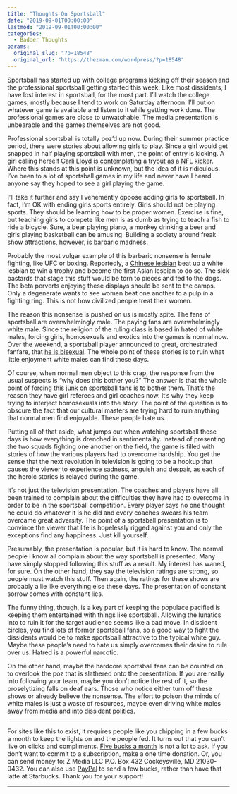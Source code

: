 ```yaml
---
title: "Thoughts On Sportsball"
date: "2019-09-01T00:00:00"
lastmod: "2019-09-01T00:00:00"
categories:
  - Badder Thoughts
params:
  original_slug: "?p=18548"
  original_url: "https://thezman.com/wordpress/?p=18548"
---
```


Sportsball has started up with college programs kicking off their season
and the professional sportsball getting started this week. Like most
dissidents, I have lost interest in sportsball, for the most part. I’ll
watch the college games, mostly because I tend to work on Saturday
afternoon. I’ll put on whatever game is available and listen to it while
getting work done. The professional games are close to unwatchable. The
media presentation is unbearable and the games themselves are not good.

Professional sportsball is totally poz’d up now. During their summer
practice period, there were stories about allowing girls to play. Since
a girl would get snapped in half playing sportsball with men, the point
of entry is kicking. A girl calling herself [Carli Lloyd is
contemplating a tryout as a NFL
kicker](https://www.espn.com/nfl/story/_/id/27466507/lloyd-believes-women-kickers-nfl).
Where this stands at this point is unknown, but the idea of it is
ridiculous. I’ve been to a lot of sportsball games in my life and never
have I heard anyone say they hoped to see a girl playing the game.

I’ll take it further and say I vehemently oppose adding girls to
sportsball. In fact, I’m OK with ending girls sports entirely. Girls
should not be playing sports. They should be learning how to be proper
women. Exercise is fine, but teaching girls to compete like men is as
dumb as trying to teach a fish to ride a bicycle. Sure, a bear playing
piano, a monkey drinking a beer and girls playing basketball can be
amusing. Building a society around freak show attractions, however, is
barbaric madness.

Probably the most vulgar example of this barbaric nonsense is female
fighting, like UFC or boxing. Reportedly, a [Chinese
lesbian](https://www.espn.com/mma/story/_/id/27505492/zhang-stops-andrade-42-seconds-ufc-belt)
beat up a white lesbian to win a trophy and become the first Asian
lesbian to do so. The sick bastards that stage this stuff would be torn
to pieces and fed to the dogs. The beta perverts enjoying these displays
should be sent to the camps. Only a degenerate wants to see women beat
one another to a pulp in a fighting ring. This is not how civilized
people treat their women.

The reason this nonsense is pushed on us is mostly spite. The fans of
sportsball are overwhelmingly male. The paying fans are overwhelmingly
white male. Since the religion of the ruling class is based in hated of
white males, forcing girls, homosexuals and exotics into the games is
normal now. Over the weekend, a sportsball player announced to great,
orchestrated fanfare, that [he is
bisexual](https://www.cbsnews.com/news/ryan-russell-nfl-free-agent-comes-out-as-bisexual-in-espn-essay-shares-photo-of-boyfriend-corey-obrien-instagram/).
The whole point of these stories is to ruin what little enjoyment white
males can find these days.

Of course, when normal men object to this crap, the response from the
usual suspects is “why does this bother you?” The answer is that the
whole point of forcing this junk on sportsball fans is to bother them.
That’s the reason they have girl referees and girl coaches now. It’s why
they keep trying to interject homosexuals into the story. The point of
the question is to obscure the fact that our cultural masters are trying
hard to ruin anything that normal men find enjoyable. These people hate
us.

Putting all of that aside, what jumps out when watching sportsball these
days is how everything is drenched in sentimentality. Instead of
presenting the two squads fighting one another on the field, the game is
filled with stories of how the various players had to overcome hardship.
You get the sense that the next revolution in television is going to be
a hookup that causes the viewer to experience sadness, anguish and
despair, as each of the heroic stories is relayed during the game.

It’s not just the television presentation. The coaches and players have
all been trained to complain about the difficulties they have had to
overcome in order to be in the sportsball competition. Every player says
no one thought he could do whatever it is he did and every coaches
swears his team overcame great adversity. The point of a sportsball
presentation is to convince the viewer that life is hopelessly rigged
against you and only the exceptions find any happiness. Just kill
yourself.

Presumably, the presentation is popular, but it is hard to know. The
normal people I know all complain about the way sportsball is presented.
Many have simply stopped following this stuff as a result. My interest
has waned, for sure. On the other hand, they say the television ratings
are strong, so people must watch this stuff. Then again, the ratings for
these shows are probably a lie like everything else these days. The
presentation of constant sorrow comes with constant lies.

The funny thing, though, is a key part of keeping the populace pacified
is keeping them entertained with things like sportsball. Allowing the
lunatics into to ruin it for the target audience seems like a bad move.
In dissident circles, you find lots of former sportsball fans, so a good
way to fight the dissidents would be to make sportsball attractive to
the typical white guy. Maybe these people’s need to hate us simply
overcomes their desire to rule over us. Hatred is a powerful narcotic.

On the other hand, maybe the hardcore sportsball fans can be counted on
to overlook the poz that is slathered onto the presentation. If you are
really into following your team, maybe you don’t notice the rest of it,
so the proselytizing falls on deaf ears. Those who notice either turn
off these shows or already believe the nonsense. The effort to poison
the minds of white males is just a waste of resources, maybe even
driving white males away from media and into dissident politics.

------------------------------------------------------------------------

For sites like this to exist, it requires people like you chipping in a
few bucks a month to keep the lights on and the people fed. It turns out
that you can’t live on clicks and compliments.
<a href="https://www.subscribestar.com/the-z-blog"
rel="noopener noreferrer" target="_blank">Five bucks a month</a> is not
a lot to ask. If you don’t want to commit to a subscription, make a one
time donation. Or, you can send money to: Z Media LLC P.O. Box 432
Cockeysville, MD 21030-0432. You can also use <a
href="https://www.paypal.com/cgi-bin/webscr?cmd=_s-xclick&amp;hosted_button_id=UDAS2Q8JYA6CN&amp;source=url"
rel="noopener noreferrer" target="_blank">PayPal</a> to send a few
bucks, rather than have that latte at Starbucks. Thank you for your
support!

------------------------------------------------------------------------
